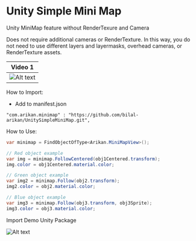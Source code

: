 # Unity Simple Mini Map
Unity MiniMap feature without RenderTexure and Camera

Does not require additional cameras or RenderTexture. In this way, you do not need to use different layers and layermasks, overhead cameras, or RenderTexture assets.

| Video 1                             |
| ----------------------------------- |
| ![Alt text](/SS~/DemoSS.gif "Demo Gif") |

How to Import:
 - Add to manifest.json
```
"com.arikan.minimap" : "https://github.com/bilal-arikan/UnitySimpleMiniMap.git",
```

How to Use:

```C#
var minimap = FindObjectOfType<Arikan.MiniMapView>();

// Red object example
var img = minimap.FollowCentered(obj1Centered.transform);
img.color = obj1Centered.material.color;

// Green object example
var img2 = minimap.Follow(obj2.transform);
img2.color = obj2.material.color;

// Blue object example
var img3 = minimap.Follow(obj3.transform, obj3Sprite);
img3.color = obj3.material.color;
```

Import Demo Unity Package

![Alt text](/SS~/DemoUP.PNG "Demo Import")
